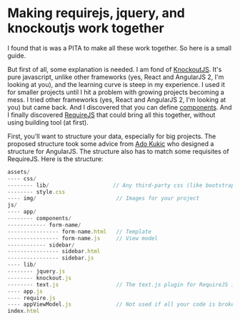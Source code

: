 # Making requirejs, jquery, and knockoutjs work together

I found that is was a PITA to make all these work together. So here is a small guide.

But first of all, some explanation is needed. I am fond of [KnockoutJS](http://knockoutjs.com). It's pure javascript, unlike other frameworks (yes, React and AngularJS 2, I'm looking at you), and the learning curve is steep in my experience. I used it for smaller projects until I hit a problem with growing projects becoming a mess. I tried other frameworks (yes, React and AngularJS 2, I'm looking at you) but came back. And I discovered that you can define [components](http://knockoutjs.com/documentation/component-overview.html). And I finally discovered [RequireJS](http://requirejs.org/) that could bring all this together, without using building tool (at first).

First, you'll want to structure your data, especially for big projects. The proposed structure took some advice from [Ado Kukic](https://scotch.io/tutorials/angularjs-best-practices-directory-structure#a-better-structure-and-foundation) who designed a structure for AngularJS. The structure also has to match some requisites of RequireJS. Here is the structure:

```javascript
assets/
---- css/
-------- lib/                    // Any third-party css (like bootstrap.css)
-------- style.css
---- img/                         // Images for your project
js/
---- app/
-------- components/
------------ form-name/
---------------- form-name.html   // Template
---------------- form-name.js     // View model
------------ sidebar/
---------------- sidebar.html
---------------- sidebar.js
---- lib/
-------- jquery.js
-------- knockout.js
-------- text.js                  // The text.js plugin for RequireJS is used for reading knockout templates
---- app.js
---- require.js
---- appViewModel.js              // Not used if all your code is broken into components
index.html
```
